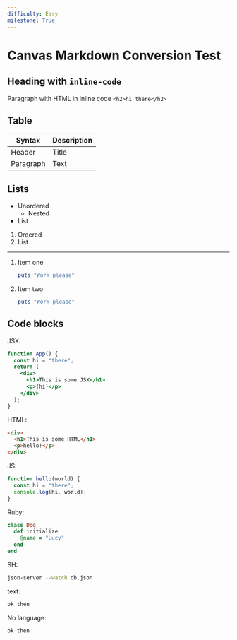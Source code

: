 ```yaml
---
difficulty: Easy
milestone: True
---
```


# Canvas Markdown Conversion Test

## Heading with `inline-code`

Paragraph with HTML in inline code `<h2>hi there</h2>`

## Table

| Syntax    | Description |
| --------- | ----------- |
| Header    | Title       |
| Paragraph | Text        |

## Lists

- Unordered
  - Nested
- List

1. Ordered
2. List

---

1. Item one

   ```rb
   puts "Work please"
   ```

2. Item two

   ```rb
   puts "Work please"
   ```

## Code blocks

JSX:

```jsx
function App() {
  const hi = "there";
  return (
    <div>
      <h1>This is some JSX</h1>
      <p>{hi}</p>
    </div>
  );
}
```

HTML:

```html
<div>
  <h1>This is some HTML</h1>
  <p>hello!</p>
</div>
```

JS:

```js
function hello(world) {
  const hi = "there";
  console.log(hi, world);
}
```

Ruby:

```rb
class Dog
  def initialize
    @name = "Lucy"
  end
end
```

SH:

```sh
json-server --watch db.json
```

text:

```txt
ok then
```

No language:

```
ok then
```
